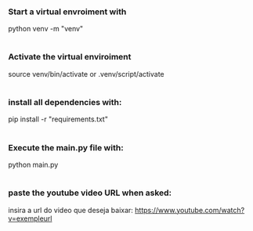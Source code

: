 ### Start a virtual envroiment with
 python venv -m "venv"

#
### Activate the virtual enviroiment
source venv/bin/activate
 or
.venv/script/activate

#
### install all dependencies with:
pip install -r "requirements.txt"

#

### Execute the main.py file with:
python main.py

#

### paste the youtube video URL when asked:

insira a url do video que deseja baixar: https://www.youtube.com/watch?v=exempleurl

